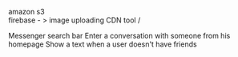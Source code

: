 amazon s3 \
firebase  - > image uploading
CDN tool  /

Messenger search bar
Enter a conversation with someone from his homepage
Show a text when a user doesn't have friends